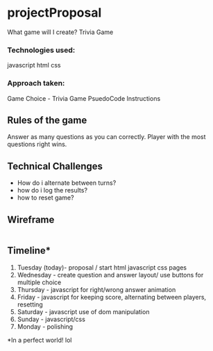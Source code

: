 # projectProposal
What game will I create? 
Trivia Game

### Technologies used:
javascript
html
css

### Approach taken:
Game Choice - Trivia Game
PsuedoCode Instructions


## Rules of the game

Answer as many questions as you can correctly. Player with the most questions right wins.

## Technical Challenges

- How do i alternate between turns?
- how do i log the results? 
- how to reset game?

## Wireframe
![]()

## Timeline*
1. Tuesday (today)- proposal / start html javascript css pages
2. Wednesday - create question and answer layout/ use buttons for multiple choice
3. Thursday - javascript for right/wrong answer animation
4. Friday - javascript for keeping score, alternating between players, resetting
5. Saturday - javascript use of dom manipulation
6. Sunday - javascript/css
7. Monday - polishing

*In a perfect world! lol